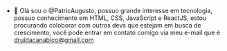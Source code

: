 - 👋 Olá sou o @PatricAugusto, possuo grande interesse em tecnologia, possuo conhecimento em HTML, CSS, JavaScript e ReactJS, estou procurando coloborar com outros devs que estejam em busca de crescimento, você pode entrar em contato comigo via meu e-mail que é druidacanabico@gmail.com

<!---
PatricAugusto/PatricAugusto is a ✨ special ✨ repository because its `README.md` (this file) appears on your GitHub profile.
You can click the Preview link to take a look at your changes.
--->
